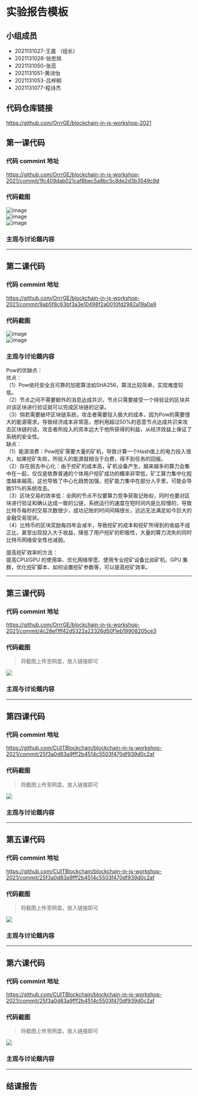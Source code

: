 # 实验报告模板

## 小组成员

- 2021131027-王晨 （组长）
- 2021131028-翁忠旭
- 2021131050-张蕊
- 2021131051-黄诗怡
- 2021131053-吕梓桐
- 2021131077-程诗杰


## 代码仓库链接

https://github.com/OrrrGE/blockchain-in-js-workshop-2021



## 第一课代码  


### 代码 commint 地址

https://github.com/OrrrGE/blockchain-in-js-workshop-2021/commit/1fc409dab021caf8bec5a8bc5c8de2d3b3549c9d


### 代码截图

![image](https://github.com/OrrrGE/blockchain-in-js-workshop-2021/blob/lesson1/pic/lab1.1.png)  
![image](https://github.com/OrrrGE/blockchain-in-js-workshop-2021/blob/lesson1/pic/lab1.2.png)  
![image](https://github.com/OrrrGE/blockchain-in-js-workshop-2021/blob/lesson1/pic/lab1.3.png)  
### 主观与讨论题内容



---

## 第二课代码


### 代码 commint 地址

https://github.com/OrrrGE/blockchain-in-js-workshop-2021/commit/9ab5f8c63bf3a3e10498f2a0010fd2982a19a0a9


### 代码截图

![image](https://github.com/OrrrGE/blockchain-in-js-workshop-2021/blob/lesson1/pic/lab2.1.png)   
![image](https://github.com/OrrrGE/blockchain-in-js-workshop-2021/blob/lesson1/pic/lab2.2.png) 

### 主观与讨论题内容
Pow的优缺点：  
优点：  
（1）Pow依托安全且可靠的加密算法如SHA256，算法比较简单，实现难度较低。  
（2）节点之间不需要额外的消息达成共识，节点只需要接受一个待验证的区块并对该区块进行验证就可以完成区块链的记录。  
（3）倘若需要破坏区块链系统，攻击者需要投入极大的成本，因为Pow的需要很大的能源需求，导致经济成本非常高，想利用超过50%的恶意节点达成共识来攻击区块链的话，攻击者所投入的资本远大于他所获得的利益，从经济效益上保证了系统的安全性。  
缺点：  
（1）能源浪费：Pow挖矿需要大量的矿机，导致计算一个Hash值上的电力投入很大，如果挖矿失败，所投入的能源就相当于白费，得不到任务的回报。  
（2）存在弱去中心化：由于挖矿的成本高，矿机设备产生，越来越多的算力会集中在一起，仅仅是依靠普通的个体用户挖矿成功的概率非常低，矿工算力集中化程度越来越高，这也导致了中心化趋势加强，挖矿能力集中在部分人手里，可能会导致51%的系统攻击。  
（3）区块交易的效率低：全网的节点不仅要算力竞争获取记账权，同时也要对区块进行验证和确认达成一致的公链，系统运行的速度在短时间内是比较慢的，导致比特币每秒的交易次数很少，成功记账的时间间隔很长，远远无法满足如今巨大的金融交易现状。  
（4）比特币的区块奖励每四年会减半，导致挖矿的成本和挖矿所得到的收益不成正比，甚至出现投入大于收益，降低了用户挖矿的积极性，大量的算力流失的同时比特币网络安全性也减弱。  
  
提高挖矿效率的方法：  
提高CPU/GPU 的使用率、优化网络带宽、使用专业挖矿设备比如矿机、GPU 集群，优化挖矿脚本、如何设置挖矿参数等，可以提高挖矿效率。




---


## 第三课代码


### 代码 commint 地址

https://github.com/OrrrGE/blockchain-in-js-workshop-2021/commit/4c28ef1ff42d5322a22326d50f1eb19908205ce3


### 代码截图

> 将截图上传至网盘，放入链接即可

![](链接)


### 主观与讨论题内容



---




## 第四课代码


### 代码 commint 地址

https://github.com/CUITBlockchain/blockchain-in-js-workshop-2021/commit/25f3a0d83a9fff2b4514c5503f470df939d0c2af


### 代码截图

> 将截图上传至网盘，放入链接即可

![](链接)


### 主观与讨论题内容



---




## 第五课代码


### 代码 commint 地址

https://github.com/CUITBlockchain/blockchain-in-js-workshop-2021/commit/25f3a0d83a9fff2b4514c5503f470df939d0c2af


### 代码截图

> 将截图上传至网盘，放入链接即可

![](链接)


### 主观与讨论题内容



---




## 第六课代码


### 代码 commint 地址

https://github.com/CUITBlockchain/blockchain-in-js-workshop-2021/commit/25f3a0d83a9fff2b4514c5503f470df939d0c2af


### 代码截图

> 将截图上传至网盘，放入链接即可

![](图片链接放这里)


### 主观与讨论题内容



---


## 结课报告





